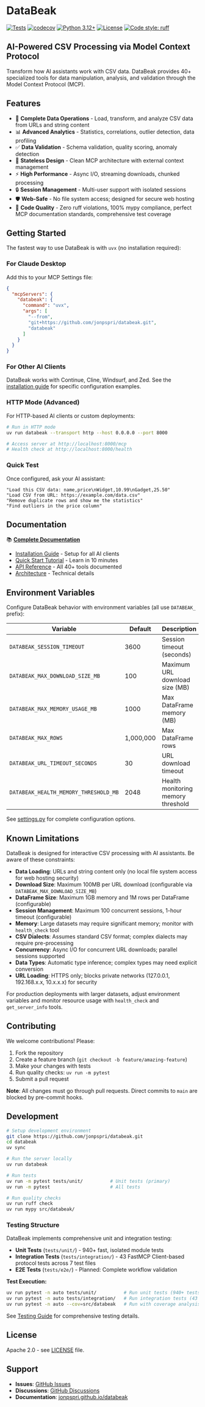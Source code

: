 # DataBeak

[![Tests](https://github.com/jonpspri/databeak/actions/workflows/test.yml/badge.svg)](https://github.com/jonpspri/databeak/actions/workflows/test.yml)
[![codecov](https://codecov.io/gh/jonpspri/databeak/branch/main/graph/badge.svg)](https://codecov.io/gh/jonpspri/databeak)
[![Python 3.12+](https://img.shields.io/badge/python-3.12+-blue.svg)](https://www.python.org/downloads/)
[![License](https://img.shields.io/badge/License-Apache%202.0-blue.svg)](https://opensource.org/licenses/Apache-2.0)
[![Code style: ruff](https://img.shields.io/badge/code%20style-ruff-000000.svg)](https://github.com/astral-sh/ruff)

## AI-Powered CSV Processing via Model Context Protocol

Transform how AI assistants work with CSV data. DataBeak provides 40+
specialized tools for data manipulation, analysis, and validation through the
Model Context Protocol (MCP).

## Features

- 🔄 **Complete Data Operations** - Load, transform, and analyze CSV data from
  URLs and string content
- 📊 **Advanced Analytics** - Statistics, correlations, outlier detection, data
  profiling
- ✅ **Data Validation** - Schema validation, quality scoring, anomaly detection
- 🎯 **Stateless Design** - Clean MCP architecture with external context
  management
- ⚡ **High Performance** - Async I/O, streaming downloads, chunked processing
- 🔒 **Session Management** - Multi-user support with isolated sessions
- 🛡️ **Web-Safe** - No file system access; designed for secure web hosting
- 🌟 **Code Quality** - Zero ruff violations, 100% mypy compliance, perfect MCP
  documentation standards, comprehensive test coverage

## Getting Started

The fastest way to use DataBeak is with `uvx` (no installation required):

### For Claude Desktop

Add this to your MCP Settings file:

```json
{
  "mcpServers": {
    "databeak": {
      "command": "uvx",
      "args": [
        "--from",
        "git+https://github.com/jonpspri/databeak.git",
        "databeak"
      ]
    }
  }
}
```

### For Other AI Clients

DataBeak works with Continue, Cline, Windsurf, and Zed. See the
[installation guide](https://jonpspri.github.io/databeak/installation) for
specific configuration examples.

### HTTP Mode (Advanced)

For HTTP-based AI clients or custom deployments:

```bash
# Run in HTTP mode
uv run databeak --transport http --host 0.0.0.0 --port 8000

# Access server at http://localhost:8000/mcp
# Health check at http://localhost:8000/health
```

### Quick Test

Once configured, ask your AI assistant:

```text
"Load this CSV data: name,price\nWidget,10.99\nGadget,25.50"
"Load CSV from URL: https://example.com/data.csv"
"Remove duplicate rows and show me the statistics"
"Find outliers in the price column"
```

## Documentation

📚 **[Complete Documentation](https://jonpspri.github.io/databeak/)**

- [Installation Guide](https://jonpspri.github.io/databeak/installation) - Setup
  for all AI clients
- [Quick Start Tutorial](https://jonpspri.github.io/databeak/tutorials/quickstart)
  \- Learn in 10 minutes
- [API Reference](https://jonpspri.github.io/databeak/api/overview) - All 40+
  tools documented
- [Architecture](https://jonpspri.github.io/databeak/architecture) - Technical
  details

## Environment Variables

Configure DataBeak behavior with environment variables (all use `DATABEAK_`
prefix):

| Variable                              | Default   | Description                        |
| ------------------------------------- | --------- | ---------------------------------- |
| `DATABEAK_SESSION_TIMEOUT`            | 3600      | Session timeout (seconds)          |
| `DATABEAK_MAX_DOWNLOAD_SIZE_MB`       | 100       | Maximum URL download size (MB)     |
| `DATABEAK_MAX_MEMORY_USAGE_MB`        | 1000      | Max DataFrame memory (MB)          |
| `DATABEAK_MAX_ROWS`                   | 1,000,000 | Max DataFrame rows                 |
| `DATABEAK_URL_TIMEOUT_SECONDS`        | 30        | URL download timeout               |
| `DATABEAK_HEALTH_MEMORY_THRESHOLD_MB` | 2048      | Health monitoring memory threshold |

See [settings.py](src/databeak/core/settings.py) for complete configuration
options.

## Known Limitations

DataBeak is designed for interactive CSV processing with AI assistants. Be aware
of these constraints:

- **Data Loading**: URLs and string content only (no local file system access
  for web hosting security)
- **Download Size**: Maximum 100MB per URL download (configurable via
  `DATABEAK_MAX_DOWNLOAD_SIZE_MB`)
- **DataFrame Size**: Maximum 1GB memory and 1M rows per DataFrame
  (configurable)
- **Session Management**: Maximum 100 concurrent sessions, 1-hour timeout
  (configurable)
- **Memory**: Large datasets may require significant memory; monitor with
  `health_check` tool
- **CSV Dialects**: Assumes standard CSV format; complex dialects may require
  pre-processing
- **Concurrency**: Async I/O for concurrent URL downloads; parallel sessions
  supported
- **Data Types**: Automatic type inference; complex types may need explicit
  conversion
- **URL Loading**: HTTPS only; blocks private networks (127.0.0.1, 192.168.x.x,
  10.x.x.x) for security

For production deployments with larger datasets, adjust environment variables
and monitor resource usage with `health_check` and `get_server_info` tools.

## Contributing

We welcome contributions! Please:

1. Fork the repository
1. Create a feature branch (`git checkout -b feature/amazing-feature`)
1. Make your changes with tests
1. Run quality checks: `uv run -m pytest`
1. Submit a pull request

**Note**: All changes must go through pull requests. Direct commits to `main`
are blocked by pre-commit hooks.

## Development

```bash
# Setup development environment
git clone https://github.com/jonpspri/databeak.git
cd databeak
uv sync

# Run the server locally
uv run databeak

# Run tests
uv run -m pytest tests/unit/          # Unit tests (primary)
uv run -m pytest                      # All tests

# Run quality checks
uv run ruff check
uv run mypy src/databeak/
```

### Testing Structure

DataBeak implements comprehensive unit and integration testing:

- **Unit Tests** (`tests/unit/`) - 940+ fast, isolated module tests
- **Integration Tests** (`tests/integration/`) - 43 FastMCP Client-based
  protocol tests across 7 test files
- **E2E Tests** (`tests/e2e/`) - Planned: Complete workflow validation

**Test Execution:**

```bash
uv run pytest -n auto tests/unit/          # Run unit tests (940+ tests)
uv run pytest -n auto tests/integration/   # Run integration tests (43 tests)
uv run pytest -n auto --cov=src/databeak   # Run with coverage analysis
```

See [Testing Guide](tests/README.md) for comprehensive testing details.

## License

Apache 2.0 - see [LICENSE](LICENSE) file.

## Support

- **Issues**: [GitHub Issues](https://github.com/jonpspri/databeak/issues)
- **Discussions**:
  [GitHub Discussions](https://github.com/jonpspri/databeak/discussions)
- **Documentation**:
  [jonpspri.github.io/databeak](https://jonpspri.github.io/databeak/)
